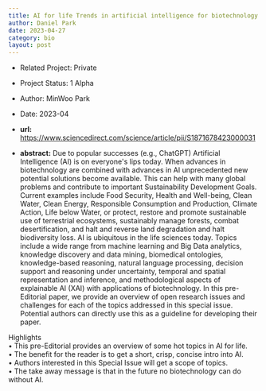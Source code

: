 ```yaml
---
title: AI for life Trends in artificial intelligence for biotechnology
author: Daniel Park
date: 2023-04-27
category: bio
layout: post
---
```


- Related Project: Private
- Project Status: 1 Alpha
- Author: MinWoo Park
- Date: 2023-04

 - **url:** <https://www.sciencedirect.com/science/article/pii/S1871678423000031>
 - **abstract:** Due to popular successes (e.g., ChatGPT) Artificial Intelligence (AI) is on everyone's lips today. When advances in biotechnology are combined with advances in AI unprecedented new potential solutions become available. This can help with many global problems and contribute to important Sustainability Development Goals. Current examples include Food Security, Health and Well-being, Clean Water, Clean Energy, Responsible Consumption and Production, Climate Action, Life below Water, or protect, restore and promote sustainable use of terrestrial ecosystems, sustainably manage forests, combat desertification, and halt and reverse land degradation and halt biodiversity loss. AI is ubiquitous in the life sciences today. Topics include a wide range from machine learning and Big Data analytics, knowledge discovery and data mining, biomedical ontologies, knowledge-based reasoning, natural language processing, decision support and reasoning under uncertainty, temporal and spatial representation and inference, and methodological aspects of explainable AI (XAI) with applications of biotechnology. In this pre-Editorial paper, we provide an overview of open research issues and challenges for each of the topics addressed in this special issue. Potential authors can directly use this as a guideline for developing their paper.


Highlights <br>
• This pre-Editorial provides an overview of some hot topics in AI for life. <br>
• The benefit for the reader is to get a short, crisp, concise intro into AI. <br>
• Authors interested in this Special Issue will get a scope of topics. <br>
• The take away message is that in the future no biotechnology can do without AI.<br>